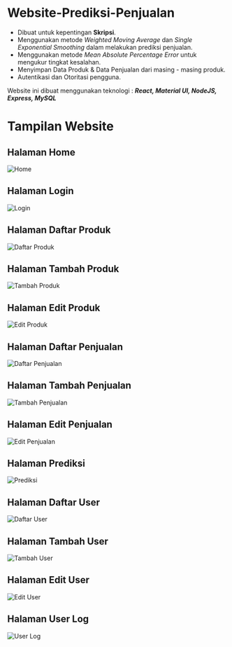 # Website-Prediksi-Penjualan

- Dibuat untuk kepentingan **Skripsi**.
- Menggunakan metode _Weighted Moving Average_ dan _Single Exponential Smoothing_ dalam melakukan prediksi penjualan.
- Menggunakan metode _Mean Absolute Percentage Error_ untuk mengukur tingkat kesalahan.
- Menyimpan Data Produk & Data Penjualan dari masing - masing produk.
- Autentikasi dan Otoritasi pengguna.

Website ini dibuat menggunakan teknologi :
**_React, Material UI, NodeJS, Express, MySQL_**

# Tampilan Website

## Halaman Home

![Home](pictures/HOME.png)

## Halaman Login

![Login](pictures/LOGIN.png)

## Halaman Daftar Produk

![Daftar Produk](pictures/DAFTAR%20PRODUK.png)

## Halaman Tambah Produk

![Tambah Produk](pictures/TAMBAH%20PRODUK.png)

## Halaman Edit Produk

![Edit Produk](pictures/EDIT%20PRODUK.png)

## Halaman Daftar Penjualan

![Daftar Penjualan](pictures/DAFTAR%20PENJUALAN.png)

## Halaman Tambah Penjualan

![Tambah Penjualan](pictures/TAMBAH%20PENJUALAN.png)

## Halaman Edit Penjualan

![Edit Penjualan](pictures/EDIT%20PENJUALAN.png)

## Halaman Prediksi

![Prediksi](pictures/PREDIKSI.png)

## Halaman Daftar User

![Daftar User](pictures/DAFTAR%20USER.png)

## Halaman Tambah User

![Tambah User](pictures/TAMBAH%20USER.png)

## Halaman Edit User

![Edit User](pictures/EDIT%20USER.png)

## Halaman User Log

![User Log](pictures/USER%20LOG.png)
